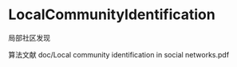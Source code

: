 LocalCommunityIdentification
============================

局部社区发现

算法文献  doc/Local community identification in social networks.pdf
